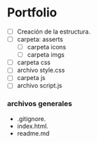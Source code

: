 # Portfolio

- [ ] Creación de la estructura.
- [ ] carpeta: asserts
  - [ ] carpeta icons
  - [ ] carpeta imgs
- [ ] carpeta css
- [ ] archivo style.css
- [ ] carpeta js
- [ ] archivo script.js

### archivos generales

- .gitignore.
- index.html.
- readme.md
